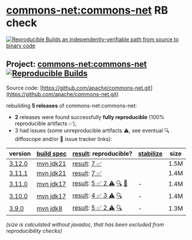 [commons-net:commons-net](https://central.sonatype.com/artifact/commons-net/commons-net/versions) RB check
=======

[![Reproducible Builds](https://reproducible-builds.org/images/logos/rb.svg) an independently-verifiable path from source to binary code](https://reproducible-builds.org/)

## Project: [commons-net:commons-net](https://central.sonatype.com/artifact/commons-net/commons-net/versions) [![Reproducible Builds](https://img.shields.io/endpoint?url=https://raw.githubusercontent.com/jvm-repo-rebuild/reproducible-central/master/content/org/apache/commons/net/badge.json)](https://github.com/jvm-repo-rebuild/reproducible-central/blob/master/content/org/apache/commons/net/README.md)

Source code: [https://github.com/apache/commons-net.git](https://github.com/apache/commons-net.git)

rebuilding **5 releases** of commons-net:commons-net:
- **2** releases were found successfully **fully reproducible** (100% reproducible artifacts :white_check_mark:),
- 3 had issues (some unreproducible artifacts :warning:, see eventual :mag: diffoscope and/or :memo: issue tracker links):

| version | [build spec](/BUILDSPEC.md) | [result](https://reproducible-builds.org/docs/jvm/): reproducible? | [stabilize](https://github.com/google/oss-rebuild/blob/main/cmd/stabilize/README.md) | size |
| -- | --------- | ------ | ------ | -- |
| [3.12.0](https://central.sonatype.com/artifact/commons-net/commons-net/3.12.0/pom) | [mvn jdk21](commons-net-3.12.0.buildspec) | [result](commons-net-3.12.0.buildinfo): [7 :white_check_mark: ](commons-net-3.12.0.buildcompare) | | 1.5M |
| [3.11.1](https://central.sonatype.com/artifact/commons-net/commons-net/3.11.1/pom) | [mvn jdk21](commons-net-3.11.1.buildspec) | [result](commons-net-3.11.1.buildinfo): [7 :white_check_mark: ](commons-net-3.11.1.buildcompare) | | 1.4M |
| [3.11.0](https://central.sonatype.com/artifact/commons-net/commons-net/3.11.0/pom) | [mvn jdk17](commons-net-3.11.0.buildspec) | [result](commons-net-3.11.0.buildinfo): [5 :white_check_mark:  2 :warning:](commons-net-3.11.0.buildcompare) [:mag:](commons-net-3.11.0.diffoscope) [:memo:](https://github.com/apache/commons-net/pull/259) | - | 1.4M |
| [3.10.0](https://central.sonatype.com/artifact/commons-net/commons-net/3.10.0/pom) | [mvn jdk17](commons-net-3.10.0.buildspec) | [result](commons-net-3.10.0.buildinfo): [4 :white_check_mark:  3 :warning:](commons-net-3.10.0.buildcompare) [:mag:](commons-net-3.10.0.diffoscope) | - | 1.4M |
| [3.9.0](https://central.sonatype.com/artifact/commons-net/commons-net/3.9.0/pom) | [mvn jdk8](commons-net-3.9.0.buildspec) | [result](commons-net-3.9.0.buildinfo): [5 :white_check_mark:  2 :warning:](commons-net-3.9.0.buildcompare) [:mag:](commons-net-3.9.0.diffoscope) | - | 1.3M |

<i>(size is calculated without javadoc, that has been excluded from reproducibility checks)</i>

